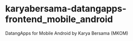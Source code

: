 # karyabersama-datangapps-frontend_mobile_android
DatangApps for Mobile Android by Karya Bersama (MKOM)
